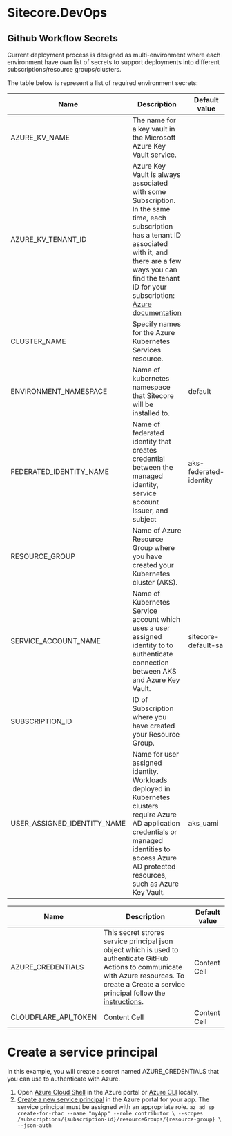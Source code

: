 # Sitecore.DevOps

## Github Workflow Secrets

Current deployment process is designed as multi-environment where each environment have own list of secrets to support deployments into different subscriptions/resource groups/clusters.

The table below is represent a list of required environment secrets:

| Name  | Description | Default value |
| ------------- | ------------- | ------------- |
| AZURE_KV_NAME  | The name for a key vault in the Microsoft Azure Key Vault service.  |   |
| AZURE_KV_TENANT_ID  | Azure Key Vault is always associated with some Subscription. In the same time, each subscription has a tenant ID associated with it, and there are a few ways you can find the tenant ID for your subscription: [Azure documentation](https://learn.microsoft.com/en-us/azure/active-directory/fundamentals/how-to-find-tenant) |   |
| CLUSTER_NAME  | Specify names for the Azure Kubernetes Services resource.  |  |
| ENVIRONMENT_NAMESPACE  | Name of kubernetes namespace that Sitecore will be installed to. | default  |
| FEDERATED_IDENTITY_NAME  | Name of federated identity that creates credential between the managed identity, service account issuer, and subject  | aks-federated-identity  |
| RESOURCE_GROUP  | Name of Azure Resource Group where you have created your Kubernetes cluster (AKS). |  |
| SERVICE_ACCOUNT_NAME  | Name of Kubernetes Service account which uses a user assigned identity to to authenticate connection between AKS and Azure Key Vault. | sitecore-default-sa  |
| SUBSCRIPTION_ID  | ID of Subscription where you have created your Resource Group. |   |
| USER_ASSIGNED_IDENTITY_NAME  | Name for user assigned identity. Workloads deployed in Kubernetes clusters require Azure AD application credentials or managed identities to access Azure AD protected resources, such as Azure Key Vault.  | aks_uami  |



| Name  | Description | Default value |
| ------------- | ------------- | ------------- |
| AZURE_CREDENTIALS  | This secret strores service principal json object which is used to authenticate GitHub Actions to communicate with Azure resources. To create a Create a service principal follow the [instructions](README.md#create-a-service-principal).  | Content Cell  |
| CLOUDFLARE_API_TOKEN  | Content Cell  | Content Cell  |

# Create a service principal

In this example, you will create a secret named AZURE_CREDENTIALS that you can use to authenticate with Azure.

1. Open [Azure Cloud Shell](https://learn.microsoft.com/en-us/azure/cloud-shell/overview) in the Azure portal or [Azure CLI](https://learn.microsoft.com/en-us/cli/azure/install-azure-cli) locally.
2. [Create a new service principal](https://learn.microsoft.com/en-us/cli/azure/create-an-azure-service-principal-azure-cli) in the Azure portal for your app. The service principal must be assigned with an appropriate role.
   `az ad sp create-for-rbac --name "myApp" --role contributor \
                                --scopes /subscriptions/{subscription-id}/resourceGroups/{resource-group} \
                                --json-auth`

